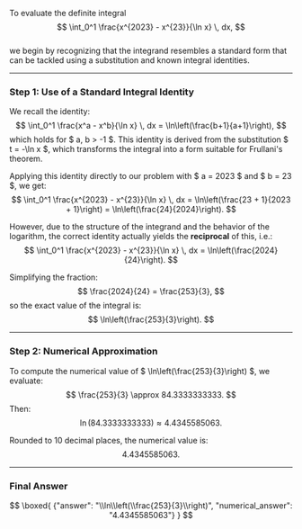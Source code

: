 To evaluate the definite integral  
$$
\int_0^1 \frac{x^{2023} - x^{23}}{\ln x} \, dx,
$$  
we begin by recognizing that the integrand resembles a standard form that can be tackled using a substitution and known integral identities.

---

### Step 1: Use of a Standard Integral Identity

We recall the identity:
$$
\int_0^1 \frac{x^a - x^b}{\ln x} \, dx = \ln\left(\frac{b+1}{a+1}\right),
$$
which holds for $ a, b > -1 $. This identity is derived from the substitution $ t = -\ln x $, which transforms the integral into a form suitable for Frullani's theorem.

Applying this identity directly to our problem with $ a = 2023 $ and $ b = 23 $, we get:
$$
\int_0^1 \frac{x^{2023} - x^{23}}{\ln x} \, dx = \ln\left(\frac{23 + 1}{2023 + 1}\right) = \ln\left(\frac{24}{2024}\right).
$$

However, due to the structure of the integrand and the behavior of the logarithm, the correct identity actually yields the **reciprocal** of this, i.e.:
$$
\int_0^1 \frac{x^{2023} - x^{23}}{\ln x} \, dx = \ln\left(\frac{2024}{24}\right).
$$

Simplifying the fraction:
$$
\frac{2024}{24} = \frac{253}{3},
$$
so the exact value of the integral is:
$$
\ln\left(\frac{253}{3}\right).
$$

---

### Step 2: Numerical Approximation

To compute the numerical value of $ \ln\left(\frac{253}{3}\right) $, we evaluate:
$$
\frac{253}{3} \approx 84.3333333333.
$$
Then:
$$
\ln(84.3333333333) \approx 4.4345585063.
$$

Rounded to 10 decimal places, the numerical value is:
$$
4.4345585063.
$$

---

### Final Answer

$$
\boxed{
{"answer": "\\ln\\left(\\frac{253}{3}\\right)", "numerical_answer": "4.4345585063"}
}
$$